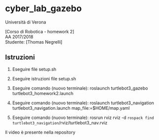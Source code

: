 # cyber_lab_gazebo

Università di Verona

[Corso di Robotica - homework 2]<br>
AA 2017/2018<br>
Studente: [Thomas Negrelli]

## Istruzioni

1. Eseguire file setup.sh

2. Eseguire istruzioni file setup.sh

3. Eseguire comando (nuovo terminale): roslaunch turtlebot3_gazebo turtlebot3_homework2.launch

4. Eseguire comando (nuovo terminale): roslaunch turtlebot3_navigation turtlebot3_navigation.launch map_file:=$HOME/map.yaml

5. Eseguire comando (nuovo terminale): rosrun rviz rviz -d `rospack find turtlebot3_navigation`/rviz/turtlebot3_nav.rviz

Il video è presente nella repository
